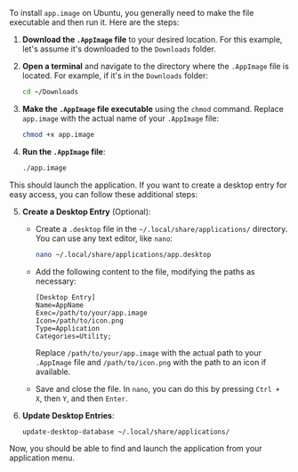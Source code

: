 To install `app.image` on Ubuntu, you generally need to make the file executable and then run it. Here are the steps:

1. **Download the `.AppImage` file** to your desired location. For this example, let's assume it's downloaded to the `Downloads` folder.

2. **Open a terminal** and navigate to the directory where the `.AppImage` file is located. For example, if it's in the `Downloads` folder:

    ```bash
    cd ~/Downloads
    ```

3. **Make the `.AppImage` file executable** using the `chmod` command. Replace `app.image` with the actual name of your `.AppImage` file:

    ```bash
    chmod +x app.image
    ```

4. **Run the `.AppImage` file**:

    ```bash
    ./app.image
    ```

This should launch the application. If you want to create a desktop entry for easy access, you can follow these additional steps:

5. **Create a Desktop Entry** (Optional):

    - Create a `.desktop` file in the `~/.local/share/applications/` directory. You can use any text editor, like `nano`:

      ```bash
      nano ~/.local/share/applications/app.desktop
      ```

    - Add the following content to the file, modifying the paths as necessary:

      ```plaintext
      [Desktop Entry]
      Name=AppName
      Exec=/path/to/your/app.image
      Icon=/path/to/icon.png
      Type=Application
      Categories=Utility;
      ```

      Replace `/path/to/your/app.image` with the actual path to your `.AppImage` file and `/path/to/icon.png` with the path to an icon if available.

    - Save and close the file. In `nano`, you can do this by pressing `Ctrl + X`, then `Y`, and then `Enter`.

6. **Update Desktop Entries**:

    ```bash
    update-desktop-database ~/.local/share/applications/
    ```

Now, you should be able to find and launch the application from your application menu.